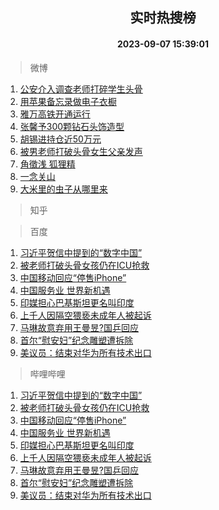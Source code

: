 <div align="center"><h2>实时热搜榜</h2><h4>2023-09-07 15:39:01</h4></div>

> 微博  

1. [公安介入调查老师打碎学生头骨](https://s.weibo.com/weibo?q=%23%E5%85%AC%E5%AE%89%E4%BB%8B%E5%85%A5%E8%B0%83%E6%9F%A5%E8%80%81%E5%B8%88%E6%89%93%E7%A2%8E%E5%AD%A6%E7%94%9F%E5%A4%B4%E9%AA%A8%23&t=31&band_rank=1&Refer=top)<br />
2. [用苹果备忘录做电子衣橱](https://s.weibo.com/weibo?q=%E7%94%A8%E8%8B%B9%E6%9E%9C%E5%A4%87%E5%BF%98%E5%BD%95%E5%81%9A%E7%94%B5%E5%AD%90%E8%A1%A3%E6%A9%B1&t=31&band_rank=2&Refer=top)<br />
3. [雅万高铁开通运行](https://s.weibo.com/weibo?q=%23%E9%9B%85%E4%B8%87%E9%AB%98%E9%93%81%E5%BC%80%E9%80%9A%E8%BF%90%E8%A1%8C%23&t=31&band_rank=3&Refer=top)<br />
4. [张馨予300颗钻石头饰造型](https://s.weibo.com/weibo?q=%23%E5%BC%A0%E9%A6%A8%E4%BA%88300%E9%A2%97%E9%92%BB%E7%9F%B3%E5%A4%B4%E9%A5%B0%E9%80%A0%E5%9E%8B%23&t=31&band_rank=4&Refer=top)<br />
5. [胡锡进持仓近50万元](https://s.weibo.com/weibo?q=%23%E8%83%A1%E9%94%A1%E8%BF%9B%E6%8C%81%E4%BB%93%E8%BF%9150%E4%B8%87%E5%85%83%23&t=31&band_rank=5&Refer=top)<br />
6. [被男老师打破头骨女生父亲发声](https://s.weibo.com/weibo?q=%23%E8%A2%AB%E7%94%B7%E8%80%81%E5%B8%88%E6%89%93%E7%A0%B4%E5%A4%B4%E9%AA%A8%E5%A5%B3%E7%94%9F%E7%88%B6%E4%BA%B2%E5%8F%91%E5%A3%B0%23&t=31&band_rank=6&Refer=top)<br />
7. [角徵浅 狐狸精](https://s.weibo.com/weibo?q=%E8%A7%92%E5%BE%B5%E6%B5%85%20%E7%8B%90%E7%8B%B8%E7%B2%BE&t=31&band_rank=7&Refer=top)<br />
8. [一念关山](https://s.weibo.com/weibo?q=%E4%B8%80%E5%BF%B5%E5%85%B3%E5%B1%B1&t=31&band_rank=8&Refer=top)<br />
9. [大米里的虫子从哪里来](https://s.weibo.com/weibo?q=%E5%A4%A7%E7%B1%B3%E9%87%8C%E7%9A%84%E8%99%AB%E5%AD%90%E4%BB%8E%E5%93%AA%E9%87%8C%E6%9D%A5&t=31&band_rank=9&Refer=top)<br />

> 知乎  


> 百度  

1. [习近平贺信中提到的“数字中国”](https://www.baidu.com/s?wd=%E4%B9%A0%E8%BF%91%E5%B9%B3%E8%B4%BA%E4%BF%A1%E4%B8%AD%E6%8F%90%E5%88%B0%E7%9A%84%E2%80%9C%E6%95%B0%E5%AD%97%E4%B8%AD%E5%9B%BD%E2%80%9D&sa=fyb_news&rsv_dl=fyb_news)<br />
2. [被老师打破头骨女孩仍在ICU抢救](https://www.baidu.com/s?wd=%E8%A2%AB%E8%80%81%E5%B8%88%E6%89%93%E7%A0%B4%E5%A4%B4%E9%AA%A8%E5%A5%B3%E5%AD%A9%E4%BB%8D%E5%9C%A8ICU%E6%8A%A2%E6%95%91&sa=fyb_news&rsv_dl=fyb_news)<br />
3. [中国移动回应“停售iPhone”](https://www.baidu.com/s?wd=%E4%B8%AD%E5%9B%BD%E7%A7%BB%E5%8A%A8%E5%9B%9E%E5%BA%94%E2%80%9C%E5%81%9C%E5%94%AEiPhone%E2%80%9D&sa=fyb_news&rsv_dl=fyb_news)<br />
4. [中国服务业 世界新机遇](https://www.baidu.com/s?wd=%E4%B8%AD%E5%9B%BD%E6%9C%8D%E5%8A%A1%E4%B8%9A+%E4%B8%96%E7%95%8C%E6%96%B0%E6%9C%BA%E9%81%87&sa=fyb_news&rsv_dl=fyb_news)<br />
5. [印媒担心巴基斯坦更名叫印度](https://www.baidu.com/s?wd=%E5%8D%B0%E5%AA%92%E6%8B%85%E5%BF%83%E5%B7%B4%E5%9F%BA%E6%96%AF%E5%9D%A6%E6%9B%B4%E5%90%8D%E5%8F%AB%E5%8D%B0%E5%BA%A6&sa=fyb_news&rsv_dl=fyb_news)<br />
6. [上千人因隔空猥亵未成年人被起诉](https://www.baidu.com/s?wd=%E4%B8%8A%E5%8D%83%E4%BA%BA%E5%9B%A0%E9%9A%94%E7%A9%BA%E7%8C%A5%E4%BA%B5%E6%9C%AA%E6%88%90%E5%B9%B4%E4%BA%BA%E8%A2%AB%E8%B5%B7%E8%AF%89&sa=fyb_news&rsv_dl=fyb_news)<br />
7. [马琳故意弃用王曼昱?国乒回应](https://www.baidu.com/s?wd=%E9%A9%AC%E7%90%B3%E6%95%85%E6%84%8F%E5%BC%83%E7%94%A8%E7%8E%8B%E6%9B%BC%E6%98%B1%3F%E5%9B%BD%E4%B9%92%E5%9B%9E%E5%BA%94&sa=fyb_news&rsv_dl=fyb_news)<br />
8. [首尔“慰安妇”纪念雕塑遭拆除](https://www.baidu.com/s?wd=%E9%A6%96%E5%B0%94%E2%80%9C%E6%85%B0%E5%AE%89%E5%A6%87%E2%80%9D%E7%BA%AA%E5%BF%B5%E9%9B%95%E5%A1%91%E9%81%AD%E6%8B%86%E9%99%A4&sa=fyb_news&rsv_dl=fyb_news)<br />
9. [美议员：结束对华为所有技术出口](https://www.baidu.com/s?wd=%E7%BE%8E%E8%AE%AE%E5%91%98%EF%BC%9A%E7%BB%93%E6%9D%9F%E5%AF%B9%E5%8D%8E%E4%B8%BA%E6%89%80%E6%9C%89%E6%8A%80%E6%9C%AF%E5%87%BA%E5%8F%A3&sa=fyb_news&rsv_dl=fyb_news)<br />

> 哔哩哔哩  

1. [习近平贺信中提到的“数字中国”](https://www.baidu.com/s?wd=%E4%B9%A0%E8%BF%91%E5%B9%B3%E8%B4%BA%E4%BF%A1%E4%B8%AD%E6%8F%90%E5%88%B0%E7%9A%84%E2%80%9C%E6%95%B0%E5%AD%97%E4%B8%AD%E5%9B%BD%E2%80%9D&sa=fyb_news&rsv_dl=fyb_news)<br />
2. [被老师打破头骨女孩仍在ICU抢救](https://www.baidu.com/s?wd=%E8%A2%AB%E8%80%81%E5%B8%88%E6%89%93%E7%A0%B4%E5%A4%B4%E9%AA%A8%E5%A5%B3%E5%AD%A9%E4%BB%8D%E5%9C%A8ICU%E6%8A%A2%E6%95%91&sa=fyb_news&rsv_dl=fyb_news)<br />
3. [中国移动回应“停售iPhone”](https://www.baidu.com/s?wd=%E4%B8%AD%E5%9B%BD%E7%A7%BB%E5%8A%A8%E5%9B%9E%E5%BA%94%E2%80%9C%E5%81%9C%E5%94%AEiPhone%E2%80%9D&sa=fyb_news&rsv_dl=fyb_news)<br />
4. [中国服务业 世界新机遇](https://www.baidu.com/s?wd=%E4%B8%AD%E5%9B%BD%E6%9C%8D%E5%8A%A1%E4%B8%9A+%E4%B8%96%E7%95%8C%E6%96%B0%E6%9C%BA%E9%81%87&sa=fyb_news&rsv_dl=fyb_news)<br />
5. [印媒担心巴基斯坦更名叫印度](https://www.baidu.com/s?wd=%E5%8D%B0%E5%AA%92%E6%8B%85%E5%BF%83%E5%B7%B4%E5%9F%BA%E6%96%AF%E5%9D%A6%E6%9B%B4%E5%90%8D%E5%8F%AB%E5%8D%B0%E5%BA%A6&sa=fyb_news&rsv_dl=fyb_news)<br />
6. [上千人因隔空猥亵未成年人被起诉](https://www.baidu.com/s?wd=%E4%B8%8A%E5%8D%83%E4%BA%BA%E5%9B%A0%E9%9A%94%E7%A9%BA%E7%8C%A5%E4%BA%B5%E6%9C%AA%E6%88%90%E5%B9%B4%E4%BA%BA%E8%A2%AB%E8%B5%B7%E8%AF%89&sa=fyb_news&rsv_dl=fyb_news)<br />
7. [马琳故意弃用王曼昱?国乒回应](https://www.baidu.com/s?wd=%E9%A9%AC%E7%90%B3%E6%95%85%E6%84%8F%E5%BC%83%E7%94%A8%E7%8E%8B%E6%9B%BC%E6%98%B1%3F%E5%9B%BD%E4%B9%92%E5%9B%9E%E5%BA%94&sa=fyb_news&rsv_dl=fyb_news)<br />
8. [首尔“慰安妇”纪念雕塑遭拆除](https://www.baidu.com/s?wd=%E9%A6%96%E5%B0%94%E2%80%9C%E6%85%B0%E5%AE%89%E5%A6%87%E2%80%9D%E7%BA%AA%E5%BF%B5%E9%9B%95%E5%A1%91%E9%81%AD%E6%8B%86%E9%99%A4&sa=fyb_news&rsv_dl=fyb_news)<br />
9. [美议员：结束对华为所有技术出口](https://www.baidu.com/s?wd=%E7%BE%8E%E8%AE%AE%E5%91%98%EF%BC%9A%E7%BB%93%E6%9D%9F%E5%AF%B9%E5%8D%8E%E4%B8%BA%E6%89%80%E6%9C%89%E6%8A%80%E6%9C%AF%E5%87%BA%E5%8F%A3&sa=fyb_news&rsv_dl=fyb_news)<br />
